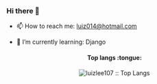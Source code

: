 ### Hi there 👋


- 📫 How to reach me: luiz014@hotmail.com

- 🌱 I’m currently learning: Django

<!-- <img src="https://cdn.jsdelivr.net/gh/devicons/devicon/icons/linux/linux-original.svg" width="40" height="40"/> -->



<h4 align="center">Top langs :tongue:</h4>

<p align="center"><img src="https://github-readme-stats.vercel.app/api/top-langs/?username=luizlee107&langs_count=10&theme=tokyonight&layout=compact" alt="luizlee107 :: Top Langs" /></p>
